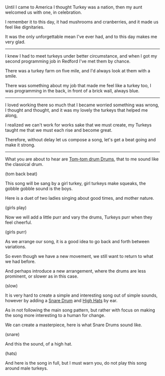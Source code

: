 Until I came to America I thought Turkey was a nation,
then my aunt welcomed us with one, in celebration.

I remember it to this day, it had mushrooms and cranberries,
and it made us feel like dignitaries.

It was the only unforgettable mean I've ever had,
and to this day makes me very glad.

---

I knew I had to meet turkeys under better circumstance,
and when I got my second programming job in Redford I've met them by chance.

There was a turkey farm on five mile,
and I'd always look at them with a smile.

There was something about my job that made me feel like a turkey too,
I was programming in the back, in front of a brick wall, always blue.

---

I loved working there so much that I became worried something was wrong,
I thought and thought, and it was my lovely the turkeys that helped me along,

I realized we can't work for works sake that we must create,
my Turkeys taught me that we must each rise and become great.

Therefore, without delay let us compose a song,
let's get a beat going and make it strong.

---

What you are about to hear are [Tom-tom drum Drums][1],
that to me sound like the classical drum.

(tom back beat)

This song will be sang by a girl turkey,
girl turkeys make squeaks, the gobble gobble sound is the boys.

Here is a duet of two ladies singing about good times,
and mother nature.

(girls play)

Now we will add a little purr and vary the drums,
Turkeys purr when they feel cheerful.

(girls purr)

As we arrange our song,
it is a good idea to go back and forth between variations.

So even though we have a new movement,
we still want to return to what we had before.

And perhaps introduce a new arrangement,
where the drums are less prominent, or slower as in this case.

(slow)

It is very hard to create a simple and interesting song out of simple sounds,
however by adding a [Snare Drum][2] and [High Hats][3] by ear.

As in not following the main song pattern,
but rather with focus on making the song more interesting to a human for change.

We can create a  masterpiece,
here is what Snare Drums sound like.

(snare)

And this the sound,
of a high hat.

(hats)

And here is the song in full,
but I must warn you, do not play this song around male turkeys.

[1]: https://en.wikipedia.org/wiki/Tom-tom_drum
[2]: https://en.wikipedia.org/wiki/Snare_drum
[3]: https://en.wikipedia.org/wiki/Hi-hat
